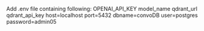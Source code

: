 Add .env file containing following:
OPENAI_API_KEY
model_name
qdrant_url      
qdrant_api_key 
host=localhost
port=5432 
dbname=convoDB 
user=postgres 
password=admin05

